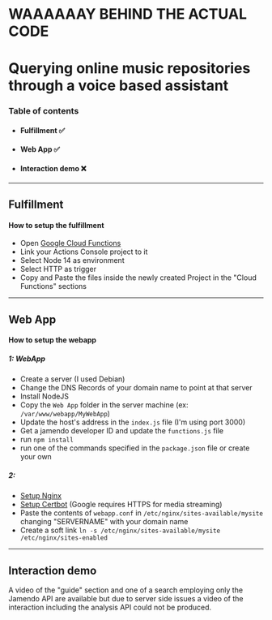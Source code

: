 # WAAAAAAY BEHIND THE ACTUAL CODE





# Querying online music repositories through a voice based assistant

### Table of contents
- #### Fulfillment ✅
- #### Web App ✅
- #### Interaction demo ❌

<hr>

## Fulfillment

#### How to setup the fulfillment
- Open [Google Cloud Functions](https://console.cloud.google.com/)
- Link your Actions Console project to it
- Select Node 14 as environment
- Select HTTP as trigger
- Copy and Paste the files inside the newly created Project in the "Cloud Functions" sections

<hr>

## Web App

#### How to setup the webapp
##### 1: WebApp
- Create a server (I used Debian) 
- Change the DNS Records of your domain name to point at that server
- Install NodeJS
- Copy the ```Web App``` folder in the server machine (ex: ```/var/www/webapp/MyWebApp```)
- Update the host's address in the ```index.js```  file (I'm using port 3000)
- Get a jamendo developer ID and update the ```functions.js``` file 
- run ```npm install```
- run one of the commands specified in the ```package.json``` file or create your own

##### 2: 
- [Setup Nginx](https://www.digitalocean.com/community/tutorials/initial-server-setup-with-debian-10)
- [Setup Certbot](https://www.digitalocean.com/community/tutorials/how-to-secure-nginx-with-let-s-encrypt-on-debian-10) (Google requires HTTPS for media streaming)
- Paste the contents of ```webapp.conf``` in ```/etc/nginx/sites-available/mysite``` changing "SERVERNAME" with your domain name
- Create a soft link ```ln -s /etc/nginx/sites-available/mysite /etc/nginx/sites-enabled```
<hr>

## Interaction demo

A video of the "guide" section and one of a search employing only the Jamendo API are available but due to server side issues a video of the interaction including the analysis API could not be produced.
